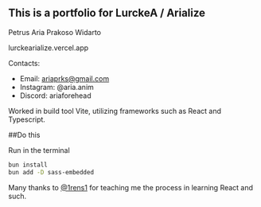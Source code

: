 This is a portfolio for LurckeA / Arialize
----
Petrus Aria Prakoso Widarto

lurckearialize.vercel.app

Contacts:

- Email: ariaprks@gmail.com
- Instagram: @aria.anim
- Discord: ariaforehead

Worked in build tool Vite, utilizing frameworks such as React and Typescript.

##Do this

Run in the terminal

```bash
bun install
bun add -D sass-embedded
```

Many thanks to [@1rens1](https://github.com/1rens1) for teaching me the process in learning React and such.
